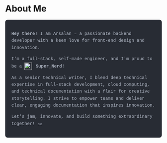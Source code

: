 # About Me

<div style="font-family: 'Courier New', monospace; background-color: #282c34; color: #abb2bf; padding: 20px; border-radius: 8px; line-height: 1.6;">
  <p>
    <strong>Hey there!</strong> I am Arsalan – a passionate backend developer with a keen love for front-end design and innovation.
  </p>
  <p>
    I'm a full-stack, self-made engineer, and I'm proud to be a 
    <img src="https://upload.wikimedia.org/wikipedia/commons/thumb/6/6a/Emoji_u1f913.svg/1200px-Emoji_u1f913.svg.png" alt="Super Nerd" style="width:24px; vertical-align:middle; margin-right:4px;">
    <strong>Super_Nerd</strong>!
  </p>
  <p>
    As a senior technical writer, I blend deep technical expertise in full-stack development, cloud computing, and technical documentation with a flair for creative storytelling. I strive to empower teams and deliver clear, engaging documentation that inspires innovation.
  </p>
  <p>
    Let's jam, innovate, and build something extraordinary together! 🚀🤘
  </p>
</div>
